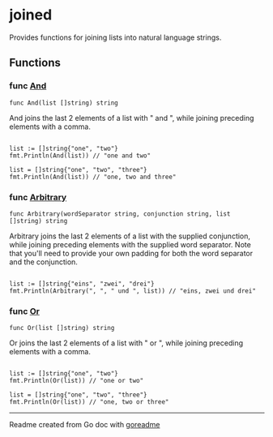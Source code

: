 # joined

Provides functions for joining lists into natural language strings.

## Functions

### func [And](/joined.go#L8)

`func And(list []string) string`

And joins the last 2 elements of a list with " and ", while joining
preceding elements with a comma.

```golang

list := []string{"one", "two"}
fmt.Println(And(list)) // "one and two"

list = []string{"one", "two", "three"}
fmt.Println(And(list)) // "one, two and three"

```

### func [Arbitrary](/joined.go#L22)

`func Arbitrary(wordSeparator string, conjunction string, list []string) string`

Arbitrary joins the last 2 elements of a list with the supplied conjunction,
while joining preceding elements with the supplied word separator.  Note
that you'll need to provide your own padding for both the word separator and
the conjunction.

```golang

list := []string{"eins", "zwei", "drei"}
fmt.Println(Arbitrary(", ", " und ", list)) // "eins, zwei und drei"

```

### func [Or](/joined.go#L14)

`func Or(list []string) string`

Or joins the last 2 elements of a list with " or ", while joining
preceding elements with a comma.

```golang

list := []string{"one", "two"}
fmt.Println(Or(list)) // "one or two"

list = []string{"one", "two", "three"}
fmt.Println(Or(list)) // "one, two or three"

```

---
Readme created from Go doc with [goreadme](https://github.com/posener/goreadme)
